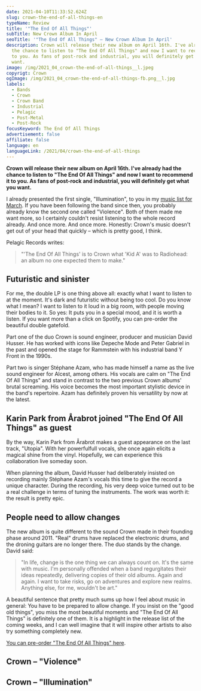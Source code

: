 ```yaml
---
date: 2021-04-10T11:33:52.624Z
slug: crown-the-end-of-all-things-en
typeName: Review
title: '"The End Of All Things"'
subTitle: New Crown Album In April
seoTitle: '"The End Of All Things" – New Crown Album In April'
description: Crown will release their new album on April 16th. I've already had
  the chance to listen to "The End Of All Things" and now I want to recommend it
  to you. As fans of post-rock and industrial, you will definitely get what you
  want.
image: /img/2021_04_crown-the-end-of-all-things__l.jpeg
copyrigt: Crown
ogImage: /img/2021_04_crown-the-end-of-all-things-fb.png__l.jpg
labels:
  - Bands
  - Crown
  - Crown Band
  - Industrial
  - Pelagic
  - Post-Metal
  - Post-Rock
focusKeyword: The End Of All Things
advertisement: false
affiliate: false
language: en
languageLink: /2021/04/crown-the-end-of-all-things
---
```

**Crown will release their new album on April 16th. I've already had the chance to listen to "The End Of All Things" and now I want to recommend it to you. As fans of post-rock and industrial, you will definitely get what you want.**

I already presented the first single, "Illumination", to you in my [music list for March](/2021/02/musikliste-maerz-2021/). If you have been following the band since then, you probably already know the second one called "Violence". Both of them made me want more, so I certainly couldn't resist listening to the whole record already. And once more. And once more. Honestly: Crown's music doesn't get out of your head that quickly – which is pretty good, I think.

Pelagic Records writes:

> "'The End Of All Things' is to Crown what 'Kid A' was to Radiohead: an album no one expected them to make."

## Futuristic and sinister

For me, the double LP is one thing above all: exactly what I want to listen to at the moment. It's dark and futuristic without being too cool. Do you know what I mean? I want to listen to it loud in a big room, with people moving their bodies to it. So yes: It puts you in a special mood, and it is worth a listen. If you want more than a click on Spotify, you can pre-order the beautiful double gatefold.

Part one of the duo Crown is sound engineer, producer and musician David Husser. He has worked with icons like Depeche Mode and Peter Gabriel in the past and opened the stage for Rammstein with his industrial band Y Front in the 1990s.

Part two is singer Stéphane Azam, who has made himself a name as the live sound engineer for Alcest, among others. His vocals are calm on "The End Of All Things" and stand in contrast to the two previous Crown albums' brutal screaming. His voice becomes the most important stylistic device in the band's repertoire. Azam has definitely proven his versatility by now at the latest.

## Karin Park from Årabrot joined "The End Of All Things" as guest

By the way, Karin Park from Årabrot makes a guest appearance on the last track, "Utopia". With her powerfulfull vocals, she once again elicits a magical shine from the vinyl. Hopefully, we can experience this collaboration live someday soon.

When planning the album, David Husser had deliberately insisted on recording mainly Stéphane Azam's vocals this time to give the record a unique character. During the recording, his very deep voice turned out to be a real challenge in terms of tuning the instruments. The work was worth it: the result is pretty epic.

## People need to allow changes

The new album is quite different to the sound Crown made in their founding phase around 2011. "Real" drums have replaced the electronic drums, and the droning guitars are no longer there. The duo stands by the change. David said:

> "In life, change is the one thing we can always count on. It's the same with music. I'm personally offended when a band regurgitates their ideas repeatedly, delivering copies of their old albums. Again and again. I want to take risks, go on adventures and explore new realms. Anything else, for me, wouldn't be art."

A beautiful sentence that pretty much sums up how I feel about music in general: You have to be prepared to allow change. If you insist on the "good old things", you miss the most beautiful moments and "The End Of All Things" is definitely one of them. It is a highlight in the release list of the coming weeks, and I can well imagine that it will inspire other artists to also try something completely new.

[You can pre-order "The End Of All Things" here](https://pelagic-records.com/product/crown-the-end-of-all-things-2-lp/).

## Crown – "Violence"

<YouTube id="uaYI7cVlpiw" />

## Crown – "Illumination"

<YouTube id="i6rwQ0hpnzg" />